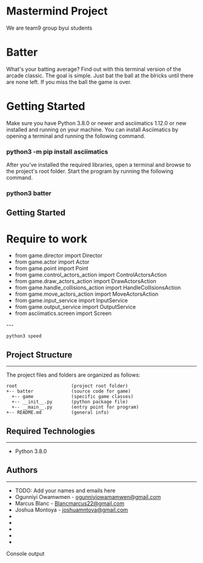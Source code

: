 # Mastermind Project

We are team9 group byui students

<h1>Batter</h1>
<p>
What's your batting average? Find out with this terminal version of the arcade classic. The goal is simple. Just bat the ball at the blricks until there are none left. If you miss the ball the game is over.
</p>

<h1>Getting Started</h1>
<p>
Make sure you have Python 3.8.0 or newer and asciimatics 1.12.0 or new installed and running on your machine. You can install Asciimatics by opening a terminal and running the following command.
</p>
<h3>python3 -m pip install asciimatics</h3>

<p>
After you've installed the required libraries, open a terminal and browse to the project's root folder. Start the program by running the following command.
</p>
<h3>python3 batter</h3>

## Getting Started

<h1>Require to work</h1>
<ul>
<li>from game.director import Director</li>
<li>from game.actor import Actor</li>
<li>from game.point import Point</li>
<li>from game.control_actors_action import ControlActorsAction</li>
<li>from game.draw_actors_action import DrawActorsAction</li>
<li>from game.handle_collisions_action import HandleCollisionsAction</li>
<li>from game.move_actors_action import MoveActorsAction</li>
<li>from game.input_service import InputService</li>
<li>from game.output_service import OutputService</li>
<li>from asciimatics.screen import Screen </li>
</ul>
---

```
python3 speed
```

## Project Structure

---

The project files and folders are organized as follows:

```
root                    (project root folder)
+-- batter              (source code for game)
  +-- game              (specific game classes)
  +-- __init__.py       (python package file)
  +-- __main__.py       (entry point for program)
+-- README.md           (general info)
```

## Required Technologies

---

- Python 3.8.0

## Authors

---

- TODO: Add your names and emails here
- Ogunniyi Owamwmen - ogunniyiowamamwen@gmail.com
- Marcus Blanc - Blancmarcus22@gmail.com
- Joshua Montoya - joshuamntoya@gmail.com
-
-
-
-
-

Console output
